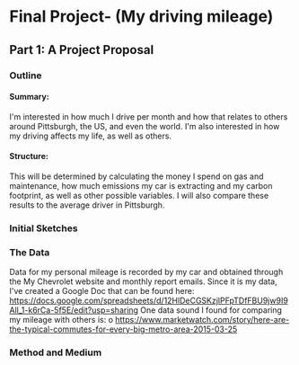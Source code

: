 # Final Project- (My driving mileage)

## Part 1: A Project Proposal

### Outline
#### Summary: 
I'm interested in how much I drive per month and how that relates to others around Pittsburgh, the US, and even the world. I'm also interested in how my driving affects my life, as well as others.

#### Structure:

This will be determined by calculating the money I spend on gas and maintenance, how much emissions my car is extracting and my carbon footprint, as well as other possible variables. I will also compare these results to the average driver in Pittsburgh. 


### Initial Sketches


### The Data
Data for my personal mileage is recorded by my car and obtained through the My Chevrolet website and monthly report emails. Since it is my data, I've created a Google Doc that can be found here: https://docs.google.com/spreadsheets/d/12HlDeCGSKzjlPFpTDfFBU9jw9I9All_1-k6rCa-5f5E/edit?usp=sharing 
One data sound I found for comparing my mileage with others is: o	https://www.marketwatch.com/story/here-are-the-typical-commutes-for-every-big-metro-area-2015-03-25



### Method and Medium
